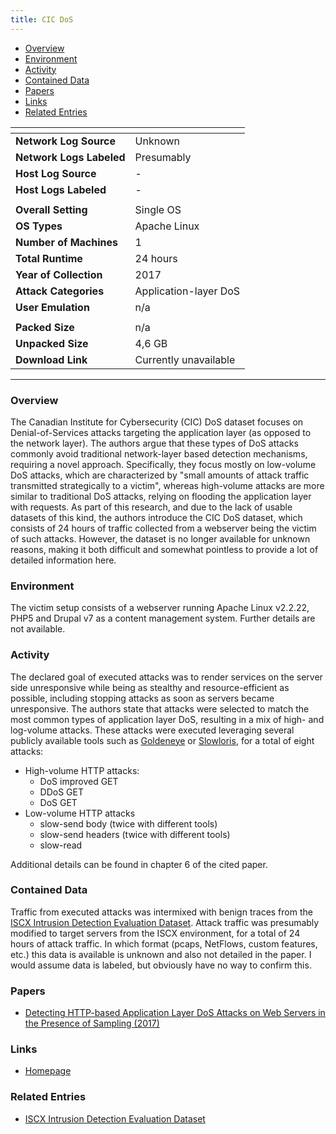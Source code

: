 ```yaml
---
title: CIC DoS
---
```


- [Overview](#overview)
- [Environment](#environment)
- [Activity](#activity)
- [Contained Data](#contained-data)
- [Papers](#papers)
- [Links](#links)
- [Related Entries](#related-entries)

| <!-- -->                 | <!-- -->              |
|--------------------------|-----------------------|
| **Network Log Source**   | Unknown               |
| **Network Logs Labeled** | Presumably            |
| **Host Log Source**      | -                     |
| **Host Logs Labeled**    | -                     |
|                          |                       |
| **Overall Setting**      | Single OS             |
| **OS Types**             | Apache Linux          |
| **Number of Machines**   | 1                     |
| **Total Runtime**        | 24 hours              |
| **Year of Collection**   | 2017                  |
| **Attack Categories**    | Application-layer DoS |
| **User Emulation**       | n/a                   |
|                          |                       |
| **Packed Size**          | n/a                   |
| **Unpacked Size**        | 4,6 GB                |
| **Download Link**        | Currently unavailable |

***

### Overview
The Canadian Institute for Cybersecurity (CIC) DoS dataset focuses on Denial-of-Services attacks targeting the application layer (as opposed to the network layer).
The authors argue that these types of DoS attacks commonly avoid traditional network-layer based detection mechanisms, requiring a novel approach.
Specifically, they focus mostly on low-volume DoS attacks, which are characterized by "small amounts of attack traffic transmitted strategically to a victim", whereas high-volume attacks are more similar to traditional DoS attacks, relying on flooding the application layer with requests.
As part of this research, and due to the lack of usable datasets of this kind, the authors introduce the CIC DoS dataset, which consists of 24 hours of traffic collected from a webserver being the victim of such attacks.
However, the dataset is no longer available for unknown reasons, making it both difficult and somewhat pointless to provide a lot of detailed information here.

### Environment
The victim setup consists of a webserver running Apache Linux v2.2.22, PHP5 and Drupal v7 as a content management system.
Further details are not available.

### Activity
The declared goal of executed attacks was to render services on the server side unresponsive while being as stealthy and resource-efficient as possible, including stopping attacks as soon as servers became unresponsive.
The authors state that attacks were selected to match the most common types of application layer DoS, resulting in a mix of high- and log-volume attacks.
These attacks were executed leveraging several publicly available tools such as [Goldeneye](https://github.com/jseidl/GoldenEye) or [Slowloris](https://github.com/gkbrk/slowloris), for a total of eight attacks:
- High-volume HTTP attacks:
  - DoS improved GET
  - DDoS GET
  - DoS GET
- Low-volume HTTP attacks
  - slow-send body (twice with different tools)
  - slow-send headers (twice with different tools)
  - slow-read

Additional details can be found in chapter 6 of the cited paper.

### Contained Data
Traffic from executed attacks was intermixed with benign traces from the [ISCX Intrusion Detection Evaluation Dataset](iscx_ids_2012.md).
Attack traffic was presumably modified to target servers from the ISCX environment, for a total of 24 hours of attack traffic.
In which format (pcaps, NetFlows, custom features, etc.) this data is available is unknown and also not detailed in the paper.
I would assume data is labeled, but obviously have no way to confirm this.

### Papers
- [Detecting HTTP-based Application Layer DoS Attacks on Web Servers in the Presence of Sampling (2017)](https://doi.org/10.1016/j.comnet.2017.03.018)

### Links
- [Homepage](https://www.unb.ca/cic/datasets/dos-dataset.html)

### Related Entries
- [ISCX Intrusion Detection Evaluation Dataset](iscx_ids_2012.md)